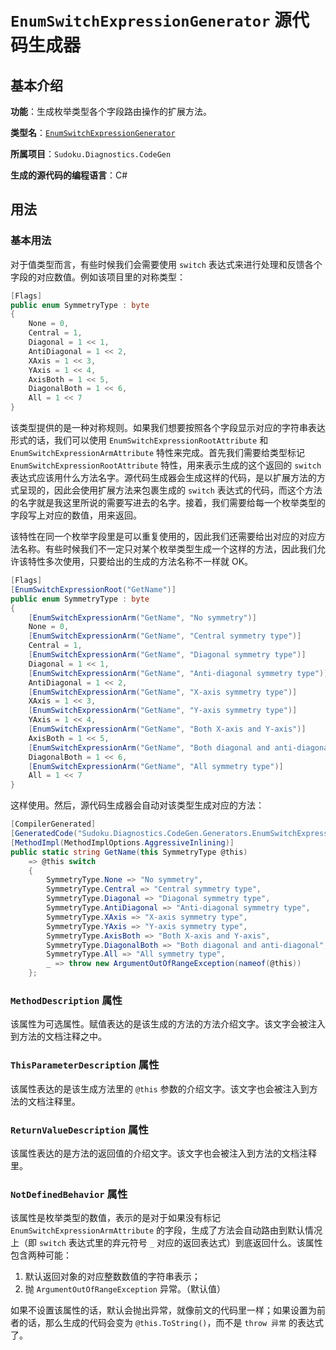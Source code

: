 # `EnumSwitchExpressionGenerator` 源代码生成器

## 基本介绍

**功能**：生成枚举类型各个字段路由操作的扩展方法。

**类型名**：[`EnumSwitchExpressionGenerator`](https://github.com/SunnieShine/Sudoku/blob/main/src/Sudoku.Diagnostics.CodeGen/Generators/EnumSwitchExpressionGenerator.cs)

**所属项目**：`Sudoku.Diagnostics.CodeGen`

**生成的源代码的编程语言**：C#

## 用法

### 基本用法

对于值类型而言，有些时候我们会需要使用 `switch` 表达式来进行处理和反馈各个字段的对应数值。例如该项目里的对称类型：

```csharp
[Flags]
public enum SymmetryType : byte
{
	None = 0,
	Central = 1,
	Diagonal = 1 << 1,
	AntiDiagonal = 1 << 2,
	XAxis = 1 << 3,
	YAxis = 1 << 4,
	AxisBoth = 1 << 5,
	DiagonalBoth = 1 << 6,
	All = 1 << 7
}
```

该类型提供的是一种对称规则。如果我们想要按照各个字段显示对应的字符串表达形式的话，我们可以使用 `EnumSwitchExpressionRootAttribute` 和 `EnumSwitchExpressionArmAttribute` 特性来完成。首先我们需要给类型标记 `EnumSwitchExpressionRootAttribute` 特性，用来表示生成的这个返回的 `switch` 表达式应该用什么方法名字。源代码生成器会生成这样的代码，是以扩展方法的方式呈现的，因此会使用扩展方法来包裹生成的 `switch` 表达式的代码，而这个方法的名字就是我这里所说的需要写进去的名字。接着，我们需要给每一个枚举类型的字段写上对应的数值，用来返回。

该特性在同一个枚举字段里是可以重复使用的，因此我们还需要给出对应的对应方法名称。有些时候我们不一定只对某个枚举类型生成一个这样的方法，因此我们允许该特性多次使用，只要给出的生成的方法名称不一样就 OK。

```csharp
[Flags]
[EnumSwitchExpressionRoot("GetName")]
public enum SymmetryType : byte
{
	[EnumSwitchExpressionArm("GetName", "No symmetry")]
	None = 0,
	[EnumSwitchExpressionArm("GetName", "Central symmetry type")]
	Central = 1,
	[EnumSwitchExpressionArm("GetName", "Diagonal symmetry type")]
	Diagonal = 1 << 1,
	[EnumSwitchExpressionArm("GetName", "Anti-diagonal symmetry type")]
	AntiDiagonal = 1 << 2,
	[EnumSwitchExpressionArm("GetName", "X-axis symmetry type")]
	XAxis = 1 << 3,
	[EnumSwitchExpressionArm("GetName", "Y-axis symmetry type")]
	YAxis = 1 << 4,
	[EnumSwitchExpressionArm("GetName", "Both X-axis and Y-axis")]
	AxisBoth = 1 << 5,
	[EnumSwitchExpressionArm("GetName", "Both diagonal and anti-diagonal")]
	DiagonalBoth = 1 << 6,
	[EnumSwitchExpressionArm("GetName", "All symmetry type")]
	All = 1 << 7
}
```

这样使用。然后，源代码生成器会自动对该类型生成对应的方法：

```csharp
[CompilerGenerated]
[GeneratedCode("Sudoku.Diagnostics.CodeGen.Generators.EnumSwitchExpressionGenerator", "0.11")]
[MethodImpl(MethodImplOptions.AggressiveInlining)]
public static string GetName(this SymmetryType @this)
    => @this switch
    {
        SymmetryType.None => "No symmetry",
        SymmetryType.Central => "Central symmetry type",
        SymmetryType.Diagonal => "Diagonal symmetry type",
        SymmetryType.AntiDiagonal => "Anti-diagonal symmetry type",
        SymmetryType.XAxis => "X-axis symmetry type",
        SymmetryType.YAxis => "Y-axis symmetry type",
        SymmetryType.AxisBoth => "Both X-axis and Y-axis",
        SymmetryType.DiagonalBoth => "Both diagonal and anti-diagonal",
        SymmetryType.All => "All symmetry type",
        _ => throw new ArgumentOutOfRangeException(nameof(@this))
    };
```

### `MethodDescription` 属性

该属性为可选属性。赋值表达的是该生成的方法的方法介绍文字。该文字会被注入到方法的文档注释之中。

### `ThisParameterDescription` 属性

该属性表达的是该生成方法里的 `@this` 参数的介绍文字。该文字也会被注入到方法的文档注释里。

### `ReturnValueDescription` 属性

该属性表达的是方法的返回值的介绍文字。该文字也会被注入到方法的文档注释里。

### `NotDefinedBehavior` 属性

该属性是枚举类型的数值，表示的是对于如果没有标记 `EnumSwitchExpressionArmAttribute` 的字段，生成了方法会自动路由到默认情况上（即 `switch` 表达式里的弃元符号 `_` 对应的返回表达式）到底返回什么。该属性包含两种可能：

1. 默认返回对象的对应整数数值的字符串表示；
2. 抛 `ArgumentOutOfRangeException` 异常。（默认值）

如果不设置该属性的话，默认会抛出异常，就像前文的代码里一样；如果设置为前者的话，那么生成的代码会变为 `@this.ToString()`，而不是 `throw 异常` 的表达式了。
